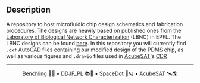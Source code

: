 ## Description

A repository to host microfluidic chip design schematics and fabrication procedures.
The designs are heavily based on published ones from the [Laboratory of Biological Network Characterization](http://lbnc.epfl.ch/index.html) (LBNC) in EPFL. The LBNC designs can be found [here](http://lbnc.epfl.ch/microfluidic_designs.html). In this repository you will currently find `.dxf` AutoCAD files containing our modified design of the PDMS chip, as well as various figures and `.drawio` files used in [AcubeSAT](https://acubesat.spacedot.gr/)'s [CDR](https://gitlab.com/acubesat/documentation/cdr-public/)

---

<div align="center">
<p>
    <a href="https://benchling.com/organizations/acubesat/">Benchling 🎐🧬</a> &bull;
    <a href="https://gitlab.com/acubesat/documentation/cdr-public/-/blob/master/DDJF/DDJF_PL.pdf?expanded=true&viewer=rich">DDJF_PL 📚🧪</a> &bull;
    <a href="https://spacedot.gr/">SpaceDot 🌌🪐</a> &bull;
    <a href="https://acubesat.spacedot.gr/">AcubeSAT 🛰️🌎</a>
</p>
</div>
